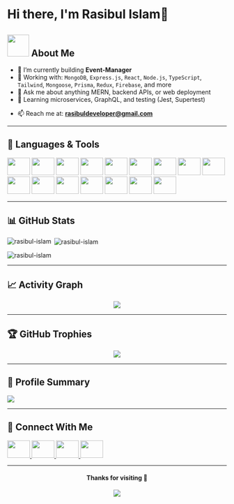 <!-- ![logo](https://i.ibb.co/zGzVyVv/rasibul-2.png) -->
# Hi there, I'm Rasibul Islam👋

## <picture><img src = "https://user-images.githubusercontent.com/74038190/229223156-0cbdaba9-3128-4d8e-8719-b6b4cf741b67.gif" width = 50px></picture> **About Me**

- 🌱 I’m currently building **Event-Manager**
- 🔧 Working with: `MongoDB`, `Express.js`, `React`, `Node.js`, `TypeScript`, `Tailwind`, `Mongoose`, `Prisma`, `Redux`, `Firebase`, and more  
- 💬 Ask me about anything MERN, backend APIs, or web deployment  
- 🧠 Learning microservices, GraphQL, and testing (Jest, Supertest)
<!-- 
- 📄 [Check out my resume](https://your-resume-link.com)
-->
- 📫 Reach me at: **rasibuldeveloper@gmail.com**

---

## 🚀 Languages & Tools

<div align="left">
  <img src="https://cdn.jsdelivr.net/gh/devicons/devicon/icons/html5/html5-original.svg" height="40" width="52" />
  <img src="https://cdn.jsdelivr.net/gh/devicons/devicon/icons/css3/css3-original.svg" height="40" width="52" />
  <img src="https://cdn.jsdelivr.net/gh/devicons/devicon/icons/javascript/javascript-original.svg" height="40" width="52" />
  <img src="https://cdn.jsdelivr.net/gh/devicons/devicon/icons/typescript/typescript-original.svg" height="40" width="52" />
  <img src="https://cdn.jsdelivr.net/gh/devicons/devicon/icons/react/react-original.svg" height="40" width="52" />
  <img src="https://icon.icepanel.io/Technology/svg/Redux.svg" height="40" width="52" />
  <img src="https://icon.icepanel.io/Technology/svg/Tailwind-CSS.svg" height="40" width="52" />
  <img src="https://icon.icepanel.io/Technology/svg/Node.js.svg" height="40" width="52" />
  <img src="https://cdn.jsdelivr.net/gh/devicons/devicon/icons/express/express-original.svg" height="40" width="52" />
  <img src="https://cdn.jsdelivr.net/gh/devicons/devicon/icons/mongodb/mongodb-original.svg" height="40" width="52" />
  <img src="https://icon.icepanel.io/Technology/svg/Prisma.svg" height="40" width="52" />
  <img src="https://cdn.jsdelivr.net/gh/devicons/devicon/icons/firebase/firebase-plain.svg" height="40" width="52" />
  <img src="https://icon.icepanel.io/Technology/svg/PostgreSQL.svg" height="40" width="52" />
  <img src="https://icon.icepanel.io/Technology/svg/Vite.js.svg" height="40" width="52" />
  <img src="https://cdn.jsdelivr.net/gh/devicons/devicon/icons/git/git-original.svg" height="40" width="52" />
  <img src="https://cdn.jsdelivr.net/gh/devicons/devicon/icons/vscode/vscode-original.svg" height="40" width="52" />
</div>

---

## 📊 GitHub Stats

<p><img align="left" src="https://github-readme-stats.vercel.app/api/top-langs/?username=rasibul-islam&theme=chartreuse-dark&layout=compact" alt="rasibul-islam" /></p>

<p>&nbsp;<img align="center" src="https://github-readme-stats.vercel.app/api?username=rasibul-islam&show_icons=true&theme=chartreuse-dark" alt="rasibul-islam" /></p>

<p><img align="center" src="https://github-readme-streak-stats.herokuapp.com/?user=rasibul-islam&theme=chartreuse-dark" alt="rasibul-islam" /></p>

---

## 📈 Activity Graph

<div align="center">
  <img src="https://github-readme-activity-graph.vercel.app/graph?username=rasibul-islam&theme=react-dark&bg_color=0F2027&hide_border=true&area=true&area_color=00FFAA&line=00FFAA&point=FFFFFF&title_color=00FFAA&custom_title=My%20GitHub%20Activity%20Graph" />
</div>

---

## 🏆 GitHub Trophies

<p align="center">
  <img src="https://github-profile-trophy.vercel.app/?username=rasibul-islam&column=8&margin-w=15&margin-h=15&no-bg=true&theme=radical" />
</p>

---

## 📝 Profile Summary

<img src="http://github-profile-summary-cards.vercel.app/api/cards/profile-details?username=rasibul-islam&theme=2077" />

---

## 🤝 Connect With Me

<div align="left">
  <a href="https://www.linkedin.com/in/rasibul-islam" target="_blank">
    <img src="https://raw.githubusercontent.com/maurodesouza/profile-readme-generator/master/src/assets/icons/social/linkedin/default.svg" width="52" height="40" />
  </a>
  <a href="https://facebook.com/rasibul.islam.754" target="_blank">
    <img src="https://raw.githubusercontent.com/maurodesouza/profile-readme-generator/master/src/assets/icons/social/facebook/default.svg" width="52" height="40" />
  </a>
  <a href="https://www.instagram.com/rasibul.islam.dev" target="_blank">
    <img src="https://raw.githubusercontent.com/maurodesouza/profile-readme-generator/master/src/assets/icons/social/instagram/default.svg" width="52" height="40" />
  </a>
  <a href="https://discord.com/users/rasibul#1545" target="_blank">
    <img src="https://raw.githubusercontent.com/maurodesouza/profile-readme-generator/master/src/assets/icons/social/discord/default.svg" width="52" height="40" />
  </a>
</div>

---

<div align="center">
  <h4 align="center">Thanks for visiting 💚</h4>
  <img src="https://profile-counter.glitch.me/rasibul-islam/count.svg?" />
</div>
